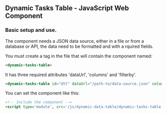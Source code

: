 <h2>Dynamic Tasks Table - JavaScript Web Component</h2>
<h3>Basic setup and use.</h3>
<p>The component needs a JSON data source, either in a file or from a database or API, the data need to be formatted and with a rquired fields.</p>
<p>You must create a tag in the file that will contain the component named:</p>

```html
<dynamic-tasks-table>
```
<p>It has three required attributes 'dataUrl', 'columns' and 'filterby'.

```html
<dynamic-tasks-table id="dtt" dataUrl="/path-to/data-source.json" columns='["_id", "title", "initDate", "limitDate", "percent", "priority", "status"]' filterby='["title", "initDate", "percent", "status"]'>
```
</p>
<p>You can set the component like this:</p>

```html
<!-- Include the component -->
<script type='module', src='/js/dynamic-data-table/dynamic-tasks-table-2024.class.js'></script>
```